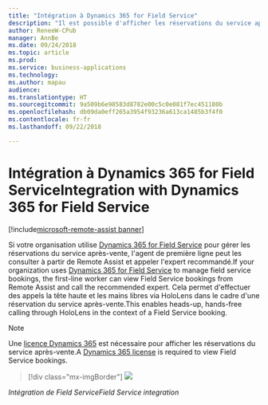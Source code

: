 ```yaml
---
title: "Intégration à Dynamics 365 for Field Service"
description: "Il est possible d'afficher les réservations du service après-vente à partir de l'assistance à distance."
author: ReneeW-CPub
manager: AnnBe
ms.date: 09/24/2018
ms.topic: article
ms.prod: 
ms.service: business-applications
ms.technology: 
ms.author: mapau
audience: 
ms.translationtype: HT
ms.sourcegitcommit: 9a509b6e98583d8782e00c5c0e081f7ec451180b
ms.openlocfilehash: db09da0eff265a3954f93236a613ca1485b3f4f0
ms.contentlocale: fr-fr
ms.lasthandoff: 09/22/2018

---
```


# <a name="integration-with-dynamics-365-for-field-service"></a><span data-ttu-id="b203f-103">Intégration à Dynamics 365 for Field Service</span><span class="sxs-lookup"><span data-stu-id="b203f-103">Integration with Dynamics 365 for Field Service</span></span>

[!include[microsoft-remote-assist banner](../includes/microsoft-remote-assist.md)]

<span data-ttu-id="b203f-104">Si votre organisation utilise [Dynamics 365 for Field Service](https://dynamics.microsoft.com/en-us/field-service/overview/?&OCID=AID720979_SEM_yeaT05hp&lnkd=Bing_D365_Brand) pour gérer les réservations du service après-vente, l'agent de première ligne peut les consulter à partir de Remote Assist et appeler l'expert recommandé.</span><span class="sxs-lookup"><span data-stu-id="b203f-104">If your organization uses [Dynamics 365 for Field Service](https://dynamics.microsoft.com/en-us/field-service/overview/?&OCID=AID720979_SEM_yeaT05hp&lnkd=Bing_D365_Brand) to manage field service bookings, the first-line worker can view Field Service bookings from Remote Assist and call the recommended expert.</span></span> <span data-ttu-id="b203f-105">Cela permet d'effectuer des appels la tête haute et les mains libres via HoloLens dans le cadre d'une réservation du service après-vente.</span><span class="sxs-lookup"><span data-stu-id="b203f-105">This enables heads-up, hands-free calling through HoloLens in the context of a Field Service booking.</span></span> 

> [!NOTE]
> <span data-ttu-id="b203f-106">Une [licence Dynamics 365](https://dynamics.microsoft.com/en-us/field-service/overview/?&OCID=AID720979_SEM_yeaT05hp&lnkd=Bing_D365_Brand) est nécessaire pour afficher les réservations du service après-vente.</span><span class="sxs-lookup"><span data-stu-id="b203f-106">A [Dynamics 365 license](https://dynamics.microsoft.com/en-us/field-service/overview/?&OCID=AID720979_SEM_yeaT05hp&lnkd=Bing_D365_Brand) is required to view Field Service bookings.</span></span>

> [!div class="mx-imgBorder"]
> ![](media/field-service.jpg)

<!--
> ![](media/66a1f3d0ea3bc34ab53a3b63a1f33c07.png)
-->

<span data-ttu-id="b203f-107">*Intégration de Field Service*</span><span class="sxs-lookup"><span data-stu-id="b203f-107">*Field Service integration*</span></span>

<!-- link to user guide 
[Learn more about working with Dynamics 365 for Field Service bookings from
Remote Assist.]()
-->

